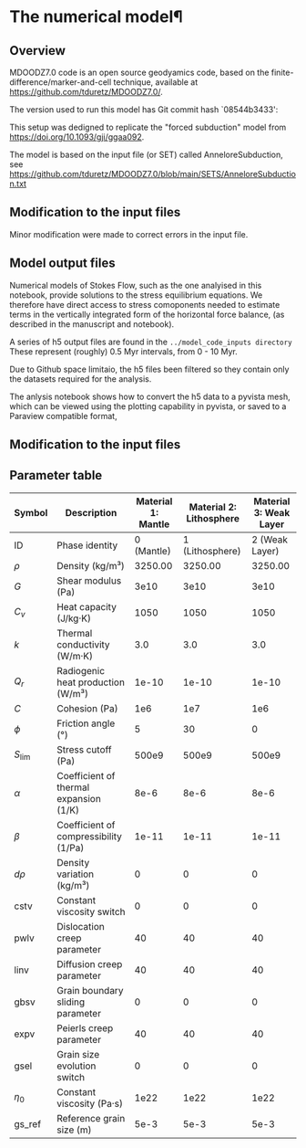 # The numerical model¶

## Overview

MDOODZ7.0 code is an open source geodyamics code, based on the finite-difference/marker-and-cell technique, available at https://github.com/tduretz/MDOODZ7.0/.

The version used to run this model has Git commit hash `08544b3433':

This setup was dedigned to replicate the "forced subduction" model from https://doi.org/10.1093/gji/ggaa092.

The model is based on the input file (or SET) called AnneloreSubduction, see https://github.com/tduretz/MDOODZ7.0/blob/main/SETS/AnneloreSubduction.txt


## Modification to the input files

Minor modification were made to correct errors in the input file. 


## Model output files

Numerical models of Stokes Flow, such as the one analyised in this notebook, provide solutions to the stress equilibrium equations. We therefore have direct access to stress comoponents needed to estimate terms in the vertically integrated form of the horizontal force balance, (as described in the manuscript and notebook). 

A series of h5 output files are found in the `../model_code_inputs directory` These represent (roughly) 0.5 Myr intervals, from 0 - 10 Myr.

Due to Github space limitaio, the h5 files been filtered so they contain only the datasets required for the analysis. 

The anlysis notebook shows how to convert the h5 data to a pyvista mesh, which can be viewed using the plotting capability in pyvista, or saved to a Paraview compatible format,  

## Modification to the input files

## Parameter table

| Symbol           | Description                            | Material 1: Mantle | Material 2: Lithosphere | Material 3: Weak Layer |
| ---------------- | -------------------------------------- | ------------------ | ----------------------- | ---------------------- |
| ID               | Phase identity                         | 0 (Mantle)         | 1 (Lithosphere)         | 2 (Weak Layer)         |
| $\rho$           | Density (kg/m³)                        | 3250.00            | 3250.00                 | 3250.00                |
| $G$              | Shear modulus (Pa)                     | 3e10               | 3e10                    | 3e10                   |
| $C_v$            | Heat capacity (J/kg·K)                 | 1050               | 1050                    | 1050                   |
| $k$              | Thermal conductivity (W/m·K)           | 3.0                | 3.0                     | 3.0                    |
| $Q_r$            | Radiogenic heat production (W/m³)      | 1e-10              | 1e-10                   | 1e-10                  |
| $C$              | Cohesion (Pa)                          | 1e6                | 1e7                     | 1e6                    |
| $\phi$           | Friction angle (°)                     | 5                  | 30                      | 0                      |
| $S_\mathrm{lim}$ | Stress cutoff (Pa)                     | 500e9              | 500e9                   | 500e9                  |
| $\alpha$         | Coefficient of thermal expansion (1/K) | 8e-6               | 8e-6                    | 8e-6                   |
| $\beta$          | Coefficient of compressibility (1/Pa)  | 1e-11              | 1e-11                   | 1e-11                  |
| $d\rho$          | Density variation (kg/m³)              | 0                  | 0                       | 0                      |
| cstv             | Constant viscosity switch              | 0                  | 0                       | 0                      |
| pwlv             | Dislocation creep parameter            | 40                 | 40                      | 40                     |
| linv             | Diffusion creep parameter              | 40                 | 40                      | 40                     |
| gbsv             | Grain boundary sliding parameter       | 0                  | 0                       | 0                      |
| expv             | Peierls creep parameter                | 40                 | 40                      | 40                     |
| gsel             | Grain size evolution switch            | 0                  | 0                       | 0                      |
| $\eta_0$         | Constant viscosity (Pa·s)              | 1e22               | 1e22                    | 1e22                   |
| gs_ref           | Reference grain size (m)               | 5e-3               | 5e-3                    | 5e-3                   |
